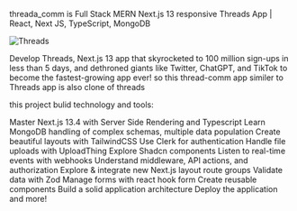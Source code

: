 
threada_comm is Full Stack MERN Next.js 13 responsive Threads App | React, Next JS, TypeScript, MongoDB

![Threads](https://github.com/Vinothkumar3/threads_comm/assets/63175218/9f0b59dd-fbb3-4c9d-93cc-0cc59fa63ba2)

Develop Threads, Next.js 13 app that skyrocketed to 100 million sign-ups in less than 5 days, and dethroned giants like Twitter, ChatGPT, and TikTok to become the fastest-growing app ever!
so this thread-comm app similer to Threads app is also clone of threads

this project bulid technology and tools:

Master Next.js 13.4 with Server Side Rendering and Typescript
Learn MongoDB handling of complex schemas, multiple data population
Create beautiful layouts with TailwindCSS
Use Clerk for authentication
Handle file uploads with UploadThing
Explore Shadcn components
Listen to real-time events with webhooks
Understand middleware, API actions, and authorization
Explore & integrate new Next.js layout route groups
Validate data with Zod
Manage forms with react hook form
Create reusable components
Build a solid application architecture
Deploy the application and more!
